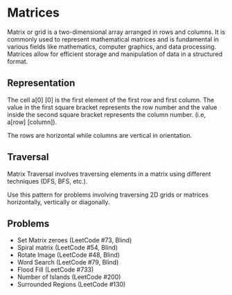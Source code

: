 # Matrices

Matrix or grid is a two-dimensional array arranged in rows and columns. It is commonly used to represent mathematical matrices and is fundamental in various fields like mathematics, computer graphics, and data processing. Matrices allow for efficient storage and manipulation of data in a structured format.

## Representation

The cell a[0] [0] is the first element of the first row and first column. The value in the first square bracket represents the row number and the value inside the second square bracket represents the column number. (i.e, a[row] [column]).

The rows are horizontal while columns are vertical in orientation.

## Traversal

Matrix Traversal involves traversing elements in a matrix using different techniques (DFS, BFS, etc.).

Use this pattern for problems involving traversing 2D grids or matrices horizontally, vertically or diagonally.

## Problems

- Set Matrix zeroes (LeetCode #73, Blind)
- Spiral matrix (LeetCode #54, Blind)
- Rotate Image (LeetCode #48, Blind)
- Word Search (LeetCode #79, Blind)
- Flood Fill (LeetCode #733)
- Number of Islands (LeetCode #200)
- Surrounded Regions (LeetCode #130)
